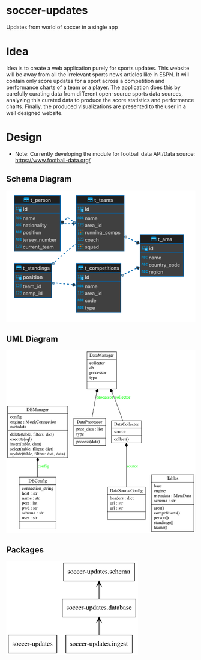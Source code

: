 # soccer-updates
Updates from world of soccer in a single app

# Idea
Idea is to create a web application purely for sports updates. This website will be away from all the irrelevant sports news articles like in ESPN. It will contain only score updates for a sport across a competition and performance charts of a team or a player. The application does this by carefully curating data from different open-source sports data sources, analyzing this curated data to produce the score statistics and performance charts. Finally, the produced visualizations are presented to the user in a well designed website.

# Design
* Note: Currently developing the module for football data 
        API/Data source: https://www.football-data.org/

## Schema Diagram

![ER Diagram](football-schema.png)

## UML Diagram
![UML Diagram](classes.png)

## Packages
![Packages](packages.png)